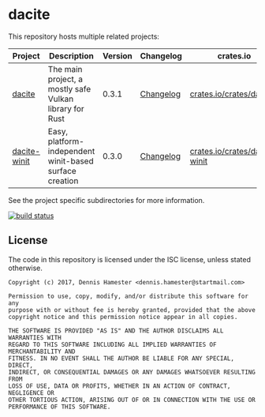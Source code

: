# dacite

This repository hosts multiple related projects:

| Project | Description | Version | Changelog | crates.io | Documentation |
| --- | --- | --- | --- | --- | --- |
| [dacite] | The main project, a mostly safe Vulkan library for Rust | 0.3.1 | [Changelog][dacite-changelog] | [crates.io/crates/dacite] | [docs.rs/dacite] |
| [dacite-winit] | Easy, platform-independent winit-based surface creation | 0.3.0 | [Changelog][dacite-winit-changelog] | [crates.io/crates/dacite-winit] | [docs.rs/dacite-winit] |

See the project specific subdirectories for more information.

[![build status](https://gitlab.com/dennis-hamester/dacite/badges/master/build.svg)](https://gitlab.com/dennis-hamester/dacite)

[dacite]: dacite
[dacite-changelog]: dacite/CHANGELOG.md
[crates.io/crates/dacite]: https://crates.io/crates/dacite
[docs.rs/dacite]: https://docs.rs/dacite

[dacite-winit]: dacite-winit
[dacite-winit-changelog]: dacite-winit/CHANGELOG.md
[crates.io/crates/dacite-winit]: https://crates.io/crates/dacite-winit
[docs.rs/dacite-winit]: https://docs.rs/dacite-winit

## License

The code in this repository is licensed under the ISC license, unless stated
otherwise.

```
Copyright (c) 2017, Dennis Hamester <dennis.hamester@startmail.com>

Permission to use, copy, modify, and/or distribute this software for any
purpose with or without fee is hereby granted, provided that the above
copyright notice and this permission notice appear in all copies.

THE SOFTWARE IS PROVIDED "AS IS" AND THE AUTHOR DISCLAIMS ALL WARRANTIES WITH
REGARD TO THIS SOFTWARE INCLUDING ALL IMPLIED WARRANTIES OF MERCHANTABILITY AND
FITNESS. IN NO EVENT SHALL THE AUTHOR BE LIABLE FOR ANY SPECIAL, DIRECT,
INDIRECT, OR CONSEQUENTIAL DAMAGES OR ANY DAMAGES WHATSOEVER RESULTING FROM
LOSS OF USE, DATA OR PROFITS, WHETHER IN AN ACTION OF CONTRACT, NEGLIGENCE OR
OTHER TORTIOUS ACTION, ARISING OUT OF OR IN CONNECTION WITH THE USE OR
PERFORMANCE OF THIS SOFTWARE.
```
